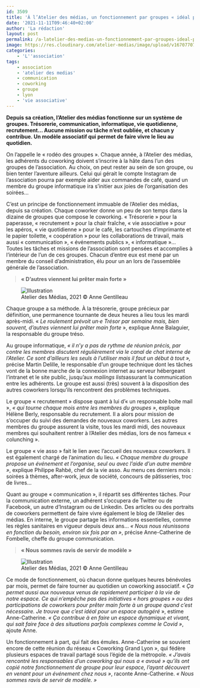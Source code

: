 ```yaml
---
id: 3509
title: 'À l’Atelier des médias, un fonctionnement par groupes « idéal pour un espace autogéré »'
date: '2021-11-11T09:46:40+02:00'
author: 'La rédaction'
layout: post
permalink: /a-latelier-des-medias-un-fonctionnement-par-groupes-ideal-pour-un-espace-autogere/
image: https://res.cloudinary.com/atelier-medias/image/upload/v1670770720/blog/cuhmh9itzaas8c0vlgld.jpg
categories:
    - 'L''association'
tags:
    - association
    - 'atelier des medias'
    - communication
    - coworking
    - groupe
    - lyon
    - 'vie associative'
---
```


**Depuis sa création, l’Atelier des médias fonctionne sur un système de groupes. Trésorerie, communication, informatique, vie quotidienne, recrutement… Aucune mission ou tâche n’est oubliée, et chacun y contribue. Un modèle associatif qui permet de faire vivre le lieu au quotidien.**

On l’appelle le « rodéo des groupes ». Chaque année, à l’Atelier des médias, les adhérents du coworking doivent s’inscrire à la hâte dans l’un des groupes de l’association. Au choix, on peut rester au sein de son groupe, ou bien tenter l’aventure ailleurs. Celui qui gérait le compte Instagram de l’association pourra par exemple aider aux commandes de café, quand un membre du groupe informatique ira s’initier aux joies de l’organisation des soirées…

C’est un principe de fonctionnement immuable de l’Atelier des médias, depuis sa création. Chaque coworker donne un peu de son temps dans la dizaine de groupes que compose le coworking. « Trésorerie » pour la paperasse, « recrutement » pour la chair fraîche, « vie associative » pour les apéros, « vie quotidienne » pour le café, les cartouches d’imprimante et le papier toilette, « coopération » pour les collaborations de travail, mais aussi « communication », « événements publics », « informatique »… Toutes les tâches et missions de l’association sont pensées et accomplies à l’intérieur de l’un de ces groupes. Chacun d’entre eux est mené par un membre du conseil d’administration, élu pour un an lors de l’assemblée générale de l’association.

> **« D’autres viennent lui prêter main forte »**

<figure class="wp-block-image"><img src="https://res.cloudinary.com/atelier-medias/image/upload/v1670770722/blog/xlkxzvsrrsncbqtwd5dp.jpg" alt="Illustration"><figcaption> Atelier des Médias, 2021 © Anne Gentilleau </figcaption></figure>

Chaque groupe a sa méthode. À la trésorerie, groupe précieux par définition, une permanence tournante de deux heures a lieu tous les mardi après-midi. « *Le roulement prévoit un·e Trésor par semaine mais, bien souvent, d’autres viennent lui prêter main forte* », explique Anne Balaguier, la responsable du groupe tréso.

Au groupe informatique, *« il n’y a pas de rythme de réunion précis, par contre les membres discutent régulièrement via le canal de chat interne de l’Atelier. Ce sont d’ailleurs les seuls à l’utiliser mais il faut un début à tout »,* précise Martin Delille, le responsable d’un groupe technique dont les tâches vont de la bonne marche de la connexion internet au serveur hébergeant l’intranet et le site public, jusqu’aux *mailings lists*assurant la communication entre les adhérents. Le groupe est aussi (très) souvent à la disposition des autres coworkers lorsqu’ils rencontrent des problèmes techniques.

Le groupe « recrutement » dispose quant à lui d’« un responsable boîte mail », *« qui tourne chaque mois entre les membres du groupes »*, explique Hélène Berly, responsable du recrutement. Il a alors pour mission de s’occuper du suivi des demandes de nouveaux coworkers. Les autres membres du groupe assurent la visite, tous les mardi midi, des nouveaux membres qui souhaitent rentrer à l’Atelier des médias, lors de nos fameux « colunching ».

Le groupe « vie asso » fait le lien avec l’accueil des nouveaux coworkers. Il est également chargé de l’animation du lieu. *« Chaque membre du groupe propose un événement et l’organise, seul ou avec l’aide d’un autre membre »*, explique Philippe Rahbé, chef de la vie asso. Au menu ces derniers mois : soirées à thèmes, after-work, jeux de société, concours de pâtisseries, troc de livres…

Quant au groupe « communication », il répartit ses différentes tâches. Pour la communication externe, un adhérent s’occupera de Twitter ou de Facebook, un autre d’Instagram ou de Linkedin. Des articles ou des portraits de coworkers permettent de faire vivre également le blog de l’Atelier des médias. En interne, le groupe partage les informations essentielles, comme les règles sanitaires en vigueur depuis deux ans… *« Nous nous réunissons en fonction du besoin, environ six fois par an »*, précise Anne-Catherine de Fombelle, cheffe du groupe communication.

> **« Nous sommes ravis de servir de modèle »**

<figure class="wp-block-image"><img src="https://res.cloudinary.com/atelier-medias/image/upload/v1670770724/blog/ihbuecmsjiulpd634jsq.jpg" alt="Illustration"><figcaption> Atelier des Médias, 2021 © Anne Gentilleau </figcaption></figure>

Ce mode de fonctionnement, où chacun donne quelques heures bénévoles par mois, permet de faire tourner au quotidien un coworking associatif. « *Ça permet aussi aux nouveaux venus de rapidement participer à la vie de notre espace. Ce qui n’empêche pas des initiatives « hors groupes » ou des participations de coworkers pour prêter main forte à un groupe quand c’est nécessaire. Je trouve que c’est idéal pour un espace autogéré* », estime Anne-Catherine. *« Ça contribue à en faire un espace dynamique et vivant, qui sait faire face à des situations parfois complexes comme le Covid »*, ajoute Anne.

Un fonctionnement à part, qui fait des émules. Anne-Catherine se souvient encore de cette réunion du réseau « Coworking Grand Lyon », qui fédère plusieurs espaces de travail partagé sous l’égide de la métropole. *« J’avais rencontré les responsables d’un coworking qui nous a « avoué » qu’ils ont copié notre fonctionnement de groupe pour leur espace, l’ayant découvert en venant pour un événement chez nous »*, raconte Anne-Catherine. *« Nous sommes ravis de servir de modèle. »*
